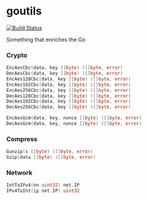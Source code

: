 # goutils

[![Build Status](https://travis-ci.org/devplayg/goutils.svg?branch=master)](https://travis-ci.org/devplayg/goutils)

Something that enriches the Go


### Crypto

```go
EncAesCbc(data, key []byte) ([]byte, error) 
DecAesCbc(data, key []byte) ([]byte, error) 
EncAes128Cbc(data, key []byte) ([]byte, error) 
EncAes192Cbc(data, key []byte) ([]byte, error) 
EncAes256Cbc(data, key []byte) ([]byte, error) 
DecAes128Cbc(data, key []byte) ([]byte, error) 
DecAes192Cbc(data, key []byte) ([]byte, error) 
DecAes256Cbc(data, key []byte) ([]byte, error)  

EncAesGcm(data, key, nonce []byte) ([]byte, error)
DecAesGcm(data, key, nonce []byte) ([]byte, error)
```

### Compress

```go
Gunzip(s []byte) ([]byte, error) 
Gzip(data []byte) ([]byte, error) 
```

### Network

```go
IntToIPv4(nn uint32) net.IP 
IPv4ToInt(ip net.IP) uint32 
```

